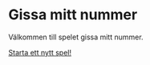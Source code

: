 Gissa mitt nummer
=======================

Välkommen till spelet gissa mitt nummer.

[Starta ett nytt spel!](guess/init)